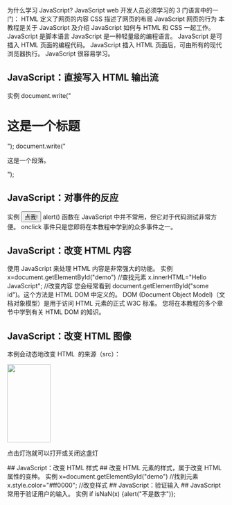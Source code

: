 为什么学习 JavaScript?
JavaScript web 开发人员必须学习的 3 门语言中的一门：
HTML 定义了网页的内容
CSS 描述了网页的布局
JavaScript 网页的行为
本教程是关于 JavaScript 及介绍 JavaScript 如何与 HTML 和 CSS 一起工作。
JavaScript 是脚本语言
JavaScript 是一种轻量级的编程语言。
JavaScript 是可插入 HTML 页面的编程代码。
JavaScript 插入 HTML 页面后，可由所有的现代浏览器执行。
JavaScript 很容易学习。
## JavaScript：直接写入 HTML 输出流 ##
实例
document.write("<h1>这是一个标题</h1>");
document.write("<p>这是一个段落。</p>");
## JavaScript：对事件的反应 ##
实例
<button type="button" onclick="alert('欢迎!')">点我!</button>
alert() 函数在 JavaScript 中并不常用，但它对于代码测试非常方便。
onclick 事件只是您即将在本教程中学到的众多事件之一。
## JavaScript：改变 HTML 内容 ##
使用 JavaScript 来处理 HTML 内容是非常强大的功能。
实例
x=document.getElementById("demo")  //查找元素
x.innerHTML="Hello JavaScript";    //改变内容
您会经常看到 document.getElementById("some id")。这个方法是 HTML DOM 中定义的。
DOM (Document Object Model)（文档对象模型）是用于访问 HTML 元素的正式 W3C 标准。
您将在本教程的多个章节中学到有关 HTML DOM 的知识。
## JavaScript：改变 HTML 图像 ##
本例会动态地改变 HTML <image> 的来源（src）：
<!DOCTYPE html>
<html>
<head> 
<meta charset="utf-8"> 
<title>菜鸟教程(runoob.com)</title> 
</head>
<body>
	
<script>
function changeImage()
{
	element=document.getElementById('myimage')
	if (element.src.match("pic_bulbon"))
 	{
  		element.src="/images/pic_bulboff.gif";
  	}
	else
   {
  		element.src="/images/pic_bulbon.gif";
   }
}
</script>
<img id="myimage" onclick="changeImage()"
src="/images/pic_bulboff.gif" width="100" height="180">
<p>点击灯泡就可以打开或关闭这盏灯</p>
	
</body>
</html>
## JavaScript：改变 HTML 样式 ##
改变 HTML 元素的样式，属于改变 HTML 属性的变种。
实例
x=document.getElementById("demo")  //找到元素 
x.style.color="#ff0000";           //改变样式
## JavaScript：验证输入 ##
JavaScript 常用于验证用户的输入。
实例
if isNaN(x) {alert("不是数字")};